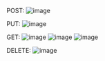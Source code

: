 POST:
![image](https://github.com/user-attachments/assets/5ab16560-15f0-4511-bd2a-92cad4bee9ee)

PUT:
![image](https://github.com/user-attachments/assets/1f77c6de-cb9b-4033-ade5-fe40a2f6cc90)

GET:
![image](https://github.com/user-attachments/assets/c2ca8220-9800-469f-9df3-fb0145c6fa12)
![image](https://github.com/user-attachments/assets/eb6868cd-136b-4e0b-8aeb-9ab87e685912)
![image](https://github.com/user-attachments/assets/a82af300-d769-4a9e-bb9a-874839da05ca)


DELETE:
![image](https://github.com/user-attachments/assets/4030a70d-d606-4432-8359-8ff0c9c75ab7)
